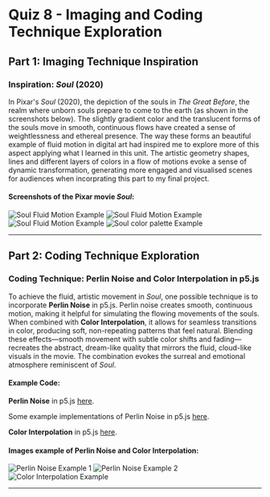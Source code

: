 # Quiz 8 - Imaging and Coding Technique Exploration

## Part 1: Imaging Technique Inspiration

### Inspiration: *Soul* (2020)

In Pixar's *Soul* (2020), the depiction of the souls in *The Great Before*, the realm where unborn souls prepare to come to the earth (as shown in the screenshots below). The slightly gradient color and the translucent forms of the souls move in smooth, continuous flows have created a sense of weightlessness and ethereal presence. The way these forms an beautiful example of fluid motion in digital art had inspired me to explore more of this aspect applying what I learned in this unit. The artistic geometry shapes, lines and different layers of colors in a flow of motions evoke a sense of dynamic transformation, generating more engaged and visualised scenes for audiences when incorprating this part to my final project.

#### Screenshots of the Pixar movie *Soul*:
![Soul Fluid Motion Example](https://variety.com/wp-content/uploads/2020/12/Soul.jpg?w=1000&h=563&crop=1)
![Soul Fluid Motion Example](https://i.pinimg.com/736x/e2/c9/08/e2c908e7412bc9ba22ba7ea8e3f3bf2a.jpg)
![Soul Fluid Motion Example](https://i.pinimg.com/564x/1c/3f/0a/1c3f0aa099314ff489ceca3d5cf61e37.jpg)
![Soul color palette Example](https://www.rotoscopers.com/wp-content/uploads/2020/12/The-world-of-Soul-1024x425.png)

---

## Part 2: Coding Technique Exploration

### Coding Technique: Perlin Noise and Color Interpolation in p5.js

To achieve the fluid, artistic movement in *Soul*, one possible technique is to incorporate **Perlin Noise** in p5.js. Perlin noise creates smooth, continuous motion, making it helpful for simulating the flowing movements of the souls. When combined with **Color Interpolation**, it allows for seamless transitions in color, producing soft, non-repeating patterns that feel natural. Blending these effects—smooth movement with subtle color shifts and fading—recreates the abstract, dream-like quality that mirrors the fluid, cloud-like visuals in the movie. The combination evokes the surreal and emotional atmosphere reminiscent of *Soul*.

#### Example Code:  
**Perlin Noise** in p5.js [here](https://p5js.org/examples/repetition-noise/).

Some example implementations of Perlin Noise in p5.js [here](https://genekogan.com/code/p5js-perlin-noise/?ref=gorillasun.de).

**Color Interpolation** in p5.js [here](https://p5js.org/examples/repetition-color-interpolation/).

#### Images example of **Perlin Noise** and **Color Interpolation**:
![Perlin Noise Example 1](https://varun.ca/static/630f65e4ae7e4b88ba3593b6a9337da4/chromatic-noise.gif)
![Perlin Noise Example 2](https://www.ronja-tutorials.com/assets/images/posts/026/heightLines.png)
![Color Interpolation Example](https://i.sstatic.net/Vmyoh.png)

---

